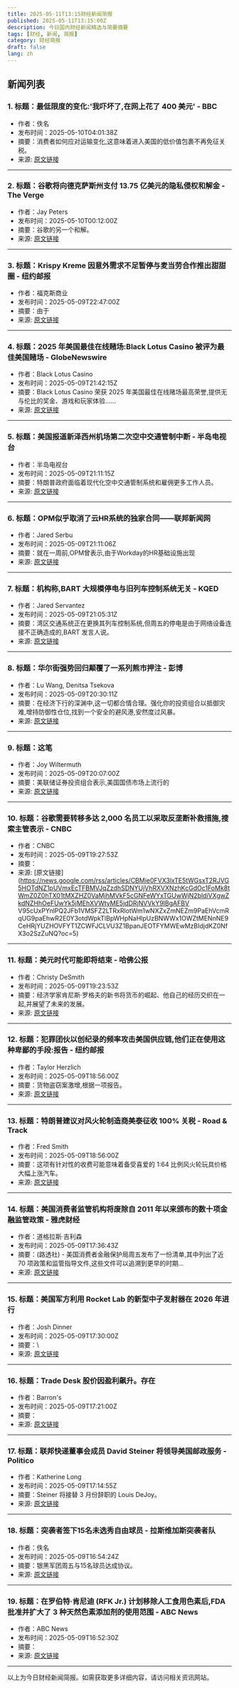 ```yaml
---
title: 2025-05-11T13:15财经新闻简报
published: 2025-05-11T13:15:00Z
description: 今日国内财经新闻精选与简要摘要
tags: [财经, 新闻, 简报]
category: 财经简报
draft: false
lang: zh
---
```


## 新闻列表

### 1. 标题：最低限度的变化:'我吓坏了,在网上花了 400 美元' - BBC
- 作者：佚名
- 发布时间：2025-05-10T04:01:38Z
- 摘要：消费者如何应对运输变化,这意味着进入美国的低价值包裹不再免征关税。
- 来源: [原文链接](https://www.bbc.com/news/articles/c4g2j45d5zeo)

---

### 2. 标题：谷歌将向德克萨斯州支付 13.75 亿美元的隐私侵权和解金 - The Verge
- 作者：Jay Peters
- 发布时间：2025-05-10T00:12:00Z
- 摘要：谷歌的另一个和解。
- 来源: [原文链接](https://www.theverge.com/news/664663/google-texas-settlement-1-billion-data-privacy-violations)

---

### 3. 标题：Krispy Kreme 因意外需求不足暂停与麦当劳合作推出甜甜圈 - 纽约邮报
- 作者：福克斯商业
- 发布时间：2025-05-09T22:47:00Z
- 摘要：由于
- 来源: [原文链接](https://nypost.com/2025/05/09/business/krispy-kreme-pauses-nationwide-doughnut-rollout-with-mcdonalds/)

---

### 4. 标题：2025 年美国最佳在线赌场:Black Lotus Casino 被评为最佳美国赌场 - GlobeNewswire
- 作者：Black Lotus Casino
- 发布时间：2025-05-09T21:42:15Z
- 摘要：Black Lotus Casino 荣获 2025 年美国最佳在线赌场最高荣誉,提供无与伦比的奖金、游戏和玩家体验......
- 来源: [原文链接](https://www.globenewswire.com/news-release/2025/05/09/3078574/0/en/Best-Online-Casinos-USA-2025-Black-Lotus-Casino-Picked-as-Best-US-Casino.html)

---

### 5. 标题：美国报道新泽西州机场第二次空中交通管制中断 - 半岛电视台
- 作者：半岛电视台
- 发布时间：2025-05-09T21:11:15Z
- 摘要：特朗普政府面临着现代化空中交通管制系统和雇佣更多工作人员。
- 来源: [原文链接](https://www.aljazeera.com/news/2025/5/9/us-reports-second-air-traffic-control-outage-at-new-jersey-airport)

---

### 6. 标题：OPM似乎取消了云HR系统的独家合同——联邦新闻网
- 作者：Jared Serbu
- 发布时间：2025-05-09T21:11:06Z
- 摘要：就在一周前,OPM曾表示,由于Workday的HR基础设施出现
- 来源: [原文链接](https://federalnewsnetwork.com/contracting/2025/05/opm-appears-to-cancel-sole-source-award-for-cloud-hr-system/)

---

### 7. 标题：机构称,BART 大规模停电与旧列车控制系统无关 - KQED
- 作者：Jared Servantez
- 发布时间：2025-05-09T21:05:31Z
- 摘要：湾区交通系统正在更换其列车控制系统,但周五的停电是由于网络设备连接不正确造成的,BART 发言人说。
- 来源: [原文链接](https://www.kqed.org/news/12039472)

---

### 8. 标题：华尔街强势回归颠覆了一系列熊市押注 - 彭博
- 作者：Lu Wang, Denitsa Tsekova
- 发布时间：2025-05-09T20:30:11Z
- 摘要：在经济下行的深渊中,这一切都合情合理。强化你的投资组合以抵御灾难,增持防御性仓位,找到一个安全的避风港,安然度过风暴。
- 来源: [原文链接](https://www.bloomberg.com/news/articles/2025-05-09/big-wall-street-comeback-is-upending-a-slew-of-bear-market-bets)

---

### 9. 标题：这笔
- 作者：Joy Wiltermuth
- 发布时间：2025-05-09T20:07:00Z
- 摘要：美联储证券投资组合表示,美国国债市场上流行的
- 来源: [原文链接](https://www.marketwatch.com/story/heres-how-close-an-obscure-bet-on-bonds-came-to-crashing-the-29-trillion-treasury-market-fed-official-says-d69a0e7c)

---

### 10. 标题：谷歌需要转移多达 2,000 名员工以采取反垄断补救措施,搜索主管表示 - CNBC
- 作者：CNBC
- 发布时间：2025-05-09T19:27:53Z
- 摘要：
- 来源: [原文链接](https://news.google.com/rss/articles/CBMie0FVX3lxTE5tWGsxT2RJVG5HOTdNZ1pUVmxEcTFBMVJqZzdhSDNYUjVhRXVXNzhKcGdOc1FoMk8tWmZ0Z0hTX01tMXZHZ0VaMjhMVkF5cGNFeWYxTGUwWjN2bldiVXgwZkdNZHhOeFUwYk5jMEhXVWtyME5jdDRjNVVkY9IBgAFBV V95cUxPYnlPQ2JFb1VMSFZ2LTRxRlotWm1wNXZxZmNEZm9PaEhVcmRqUG9paEhwR2E0Y3otdWpkTlBpWHpNaHlpUzBNWWx1OWZtMENnNE9CeHRjYUZHOVFYT1ZCWFJCLVU3Z1BpanJEOTFYMWEwMzBIdjdKZ0NfX3o2SzZuNQ?oc=5)

---

### 11. 标题：美元时代可能即将结束 - 哈佛公报
- 作者：Christy DeSmith
- 发布时间：2025-05-09T19:23:53Z
- 摘要：经济学家肯尼斯·罗格夫的新书将货币的崛起、他自己的经历交织在一起,并展望了未来的发展。
- 来源: [原文链接](https://news.harvard.edu/gazette/story/2025/05/era-of-us-dollar-may-be-winding-down/)

---

### 12. 标题：犯罪团伙以创纪录的频率攻击美国供应链,他们正在使用这种卑鄙的手段:报告 - 纽约邮报
- 作者：Taylor Herzlich
- 发布时间：2025-05-09T18:56:00Z
- 摘要：货物盗窃案激增,根据一项报告。
- 来源: [原文链接](https://nypost.com/2025/05/09/business/crime-rings-attack-us-supply-chain-at-record-rates-using-this-sneaky-tactic-report/)

---

### 13. 标题：特朗普建议对风火轮制造商美泰征收 100% 关税 - Road &amp; Track
- 作者：Fred Smith
- 发布时间：2025-05-09T18:56:00Z
- 摘要：这项有针对性的收费可能意味着备受喜爱的 1:64 比例风火轮玩具价格大幅上涨汽车。
- 来源: [原文链接](https://www.roadandtrack.com/news/a64727320/trump-tariff-hot-wheels-mattel/)

---

### 14. 标题：美国消费者监管机构将废除自 2011 年以来颁布的数十项金融监管政策 - 雅虎财经
- 作者：道格拉斯·吉利森
- 发布时间：2025-05-09T17:36:43Z
- 摘要：(路透社) - 美国消费者金融保护局周五发布了一份清单,其中列出了近 70 项政策和监管指导文件,这些文件可以追溯到更早的时期...
- 来源: [原文链接](https://finance.yahoo.com/news/us-consumer-watchdog-scrap-scores-173643090.html)

---

### 15. 标题：美国军方利用 Rocket Lab 的新型中子发射器在 2026 年进行
- 作者：Josh Dinner
- 发布时间：2025-05-09T17:30:00Z
- 摘要：\
- 来源: [原文链接](https://www.space.com/space-exploration/launches-spacecraft/us-military-taps-rocket-labs-new-neutron-launcher-for-point-to-point-cargo-test-flight-in-2026)

---

### 16. 标题：Trade Desk 股价因盈利飙升。存在
- 作者：Barron&#39;s
- 发布时间：2025-05-09T17:21:00Z
- 摘要：
- 来源: [原文链接](https://www.barrons.com/articles/trade-desk-earnings-stock-ads-230d3276)

---

### 17. 标题：联邦快递董事会成员 David Steiner 将领导美国邮政服务 - Politico
- 作者：Katherine Long
- 发布时间：2025-05-09T17:14:55Z
- 摘要：Steiner 将接替 3 月份辞职的 Louis DeJoy。
- 来源: [原文链接](https://www.politico.com/news/2025/05/09/postmaster-general-usps-david-steiner-00338859)

---

### 18. 标题：突袭者签下15名未选秀自由球员 - 拉斯维加斯突袭者队
- 作者：佚名
- 发布时间：2025-05-09T16:54:24Z
- 摘要：银黑军团周五与15名球员达成协议。
- 来源: [原文链接](https://www.raiders.com/news/raiders-sign-15-undrafted-free-agents-nfl-2025-transactions)

---

### 19. 标题：在罗伯特·肯尼迪 (RFK Jr.) 计划移除人工食用色素后,FDA 批准并扩大了 3 种天然色素添加剂的使用范围 - ABC News
- 作者：ABC News
- 发布时间：2025-05-09T16:52:30Z
- 摘要：
- 来源: [原文链接](https://abcnews.go.com/Health/fda-approves-expands-3-natural-color-additives-after/story?id\\\=121641300)

---


以上为今日财经新闻简报。如需获取更多详细内容，请访问相关资讯网站。